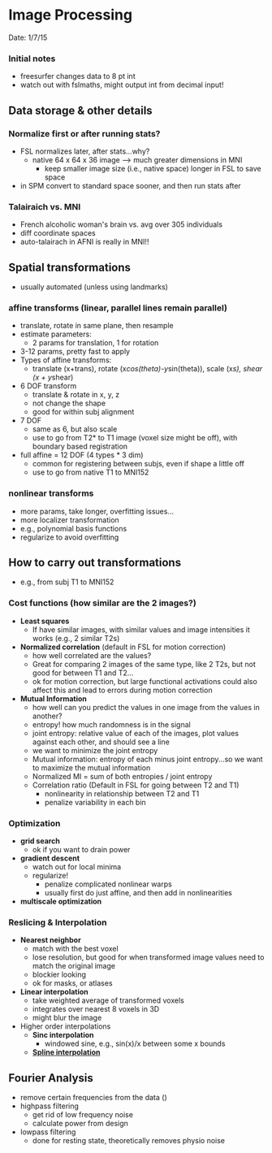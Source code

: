 Image Processing
==================================
Date: 1/7/15

### Initial notes
- freesurfer changes data to 8 pt int
- watch out with fslmaths, might output int from decimal input!

Data storage & other details
-----------------------------------------------------------
### Normalize first or after running stats?
- FSL normalizes later, after stats...why?
  - native 64 x 64 x 36 image --> much greater dimensions in MNI
    - keep smaller image size (i.e., native space) longer in FSL to save space
- in SPM convert to standard space sooner, and then run stats after

### Talairaich vs. MNI
- French alcoholic woman's brain vs. avg over 305 individuals
- diff coordinate spaces
- auto-talairach in AFNI is really in MNI!!

Spatial transformations
-----------------------------------------------------------
- usually automated (unless using landmarks)
### **affine transforms** (linear, parallel lines remain parallel)
  - translate, rotate in same plane, then resample
  - estimate parameters:
    - 2 params for translation, 1 for rotation
  - 3-12 params, pretty fast to apply
  - Types of affine transforms:
    - translate (x+trans), rotate (x*cos(theta)-y*sin(theta)), scale (x*s), shear (x + y*shear)
  - 6 DOF transform
    - translate & rotate in x, y, z
    - not change the shape
    - good for within subj alignment
  - 7 DOF
    - same as 6, but also scale
    - use to go from T2* to T1 image (voxel size might be off), with boundary based registration
  - full affine = 12 DOF (4 types * 3 dim)
    - common for registering between subjs, even if shape a little off
    - use to go from native T1 to MNI152
### **nonlinear transforms**
  - more params, take longer, overfitting issues...
  - more localizer transformation
  - e.g., polynomial basis functions
  - regularize to avoid overfitting

How to carry out transformations
-----------------------------------------------------------
- e.g., from subj T1 to MNI152
### **Cost functions** (how similar are the 2 images?)
  - **Least squares**
    - If have similar images, with similar values and image intensities it works (e.g., 2 similar T2s)
  - **Normalized correlation** (default in FSL for motion correction)
    - how well correlated are the values?
    - Great for comparing 2 images of the same type, like 2 T2s, but not good for between T1 and T2...
    - ok for motion correction, but large functional activations could also affect this and lead to errors during motion correction
  - **Mutual Information**
    - how well can you predict the values in one image from the values in another?
    - entropy! how much randomness is in the signal
    - joint entropy: relative value of each of the images, plot values against each other, and should see a line
    - we want to minimize the joint entropy
    - Mutual information: entropy of each minus joint entropy...so we want to maximize the mutual information
    - Normalized MI = sum of both entropies / joint entropy
    - Correlation ratio (Default in FSL for going between T2 and T1)
      - nonlinearity in relationship between T2 and T1
      - penalize variability in each bin
### **Optimization**
  - **grid search**
    - ok if you want to drain power
  - **gradient descent**
    - watch out for local minima
    - regularize!
      - penalize complicated nonlinear warps
      - usually first do just affine, and then add in nonlinearities
  - **multiscale optimization**

### **Reslicing & Interpolation**
  - **Nearest neighbor**
    - match with the best voxel
    - lose resolution, but good for when transformed image values need to match the original image
    - blockier looking
    - ok for masks, or atlases
  - **Linear interpolation**
    - take weighted average of transformed voxels
    - integrates over nearest 8 voxels in 3D
    - might blur the image
  - Higher order interpolations
    - **Sinc interpolation**
      - windowed sine, e.g., sin(x)/x between some x bounds
    - [**Spline interpolation**](http://en.wikipedia.org/wiki/Spline_interpolation)

Fourier Analysis
-----------------------------------------------------------
- remove certain frequencies from the data ()
- highpass filtering
  - get rid of low frequency noise
  - calculate power from design
- lowpass filtering
  - done for resting state, theoretically removes physio noise
